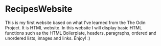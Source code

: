 # RecipesWebsite
This is my first website based on what I've learned from the The Odin Project. It is HTML website.
In this website I will display basic HTML functions such as the HTML Boilerplate, headers, paragraphs, ordered and unordered lists, images and links. 
Enjoy! :)